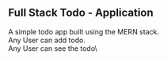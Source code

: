 ## Full Stack Todo - Application

A simple todo app built using the MERN stack. \
Any User can add todo.\
Any User can see the todo\

